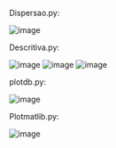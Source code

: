 Dispersao.py:

![image](https://github.com/tdiascontato/DadosPython/assets/98658691/efab91f2-9cda-415e-beb0-b19d54bad3c4)


Descritiva.py:


![image](https://github.com/tdiascontato/graficospython/assets/98658691/303f8e46-2cf7-48ce-bd19-e8e558da4079)
![image](https://github.com/tdiascontato/DadosPython/assets/98658691/d29de9c3-a451-4f65-afc9-196773193f52)
![image](https://github.com/tdiascontato/DadosPython/assets/98658691/4144502a-485f-43ff-9ecb-959f421b81d7)


plotdb.py:


![image](https://github.com/tdiascontato/graficospython/assets/98658691/47098181-e89e-47bf-abae-113e47ed294e)


Plotmatlib.py:


![image](https://github.com/tdiascontato/graficospython/assets/98658691/a5031ad6-fd1b-4c38-834c-e7f389a08f5d)
